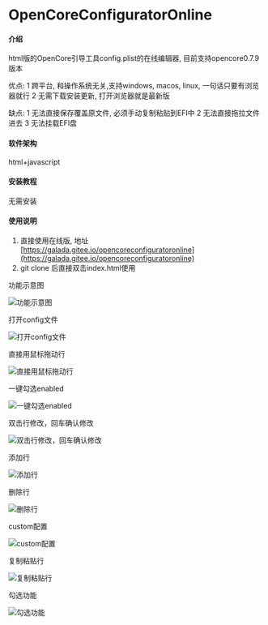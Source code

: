 # OpenCoreConfiguratorOnline

#### 介绍
html版的OpenCore引导工具config.plist的在线编辑器, 目前支持opencore0.7.9版本

优点: 
1 跨平台, 和操作系统无关,支持windows, macos, linux, 一句话只要有浏览器就行
2 无需下载安装更新, 打开浏览器就是最新版

缺点:
1 无法直接保存覆盖原文件, 必须手动复制粘贴到EFI中
2 无法直接拖拉文件进去
3 无法挂载EFI盘

#### 软件架构
html+javascript


#### 安装教程

无需安装

#### 使用说明

1.  直接使用在线版, 地址 [https://galada.gitee.io/opencoreconfiguratoronline](https://galada.gitee.io/opencoreconfiguratoronline)
2.  git clone 后直接双击index.html使用

功能示意图

![功能示意图](https://images.gitee.com/uploads/images/2019/1228/213025_a480db3e_1122816.jpeg "10751558-e7e199ecf3bce17c (1).jpg")

打开config文件

![打开config文件](https://images.gitee.com/uploads/images/2020/1107/101427_348ad469_1122816.gif "open.gif")

直接用鼠标拖动行

![直接用鼠标拖动行](https://images.gitee.com/uploads/images/2020/1107/101559_2bb1190d_1122816.gif "move.gif")

一键勾选enabled

![一键勾选enabled](https://images.gitee.com/uploads/images/2020/1107/101618_f2db7714_1122816.gif "enable.gif")

双击行修改，回车确认修改

![双击行修改，回车确认修改](https://images.gitee.com/uploads/images/2020/1107/101713_b7274ce9_1122816.gif "edit.gif")

添加行

![添加行](https://images.gitee.com/uploads/images/2020/1107/101908_fd4d546d_1122816.gif "add.gif")

删除行

![删除行](https://images.gitee.com/uploads/images/2020/1107/101746_7b6ac0dd_1122816.gif "delete.gif")

custom配置

![custom配置](https://images.gitee.com/uploads/images/2020/1107/101801_ccba8ce5_1122816.gif "custom.gif")

复制粘贴行

![复制粘贴行](https://images.gitee.com/uploads/images/2020/1107/101824_854dff2f_1122816.gif "copy.gif")

勾选功能

![勾选功能](https://images.gitee.com/uploads/images/2020/1107/101849_1c9204e3_1122816.gif "checkbox.gif")



